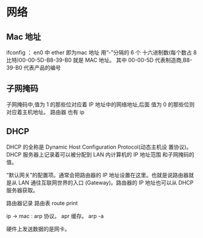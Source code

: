 # 网络
## Mac 地址
ifconfig ： en0 中 ether 即为mac 地址
用“-”分隔的 6 个 十六进制数(每个数占 8 比特)00-00-5D-B8-39-B0 就是 MAC 地址。 其中 00-00-5D 代表制造商,B8-39-B0 代表产品的编号

## 子网掩码
子网掩码中,值为 1 的那些位对应着 IP 地址中的网络地址,后面 值为 0 的那些位则对应着主机地址。
路由器 也有 ip

## DHCP
DHCP 的全称是 Dynamic Host Configuration Protocol(动态主机设 置协议)。
DHCP 服务器上记录着可以被分配到 LAN 内计算机的 IP 地址范围 和子网掩码的值。

“默认网关”的配置项。通常会把路由器的 IP 地址设置在这里。也就是说路由器就是从 LAN 通往互联网世界的入口 (Gateway)。路由器的 IP 地址也可以从 DHCP 服务器获取。

路由器记录 路由表
route print

ip -> mac : arp 协议。 apr 缓存。 arp -a

硬件上发送数据的是网卡。 
